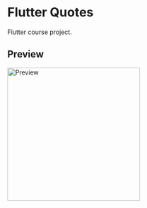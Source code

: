 # Flutter Quotes

Flutter course project.

## Preview

<img src="preview.gif" alt="Preview" width="300" />
